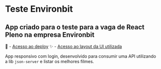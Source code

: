 # Teste Environbit
## App criado para o teste para a vaga de React Pleno na empresa Environbit

🚀 - [Acesso ao deploy](https://viniciusmelo.herokuapp.com/login)
✨ - [Acesso ao layout da UI utilizada](https://www.figma.com/file/ym8s8w8sydNzYS3TeBTzWR/Sele%C3%A7%C3%A3o-Env?node-id=0%3A1&t=lx3auxED3I6jrO0Q-1)

App responsivo com login, desenvolvido para consumir uma API utilizando a lib `json-server` e listar os melhores filmes.
